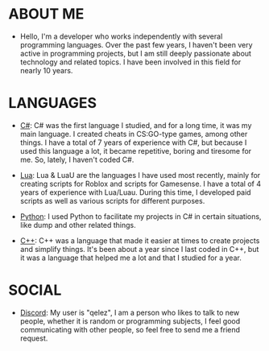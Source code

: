 # ABOUT ME

- Hello, I'm a developer who works independently with several programming languages. Over the past few years, I haven't been very active in programming projects, but I am still deeply passionate about technology and related topics. I have been involved in this field for nearly 10 years.

# LANGUAGES

- [C#](https://learn.microsoft.com/pt-br/dotnet/csharp/): C# was the first language I studied, and for a long time, it was my main language. I created cheats in CS:GO-type games, among other things. I have a total of 7 years of experience with C#, but because I used this language a lot, it became repetitive, boring and tiresome for me. So, lately, I haven't coded C#.

- [Lua](https://www.lua.org/docs.html): Lua & LuaU are the languages I have used most recently, mainly for creating scripts for Roblox and scripts for Gamesense. I have a total of 4 years of experience with Lua/Luau. During this time, I developed paid scripts as well as various scripts for different purposes.

- [Python](https://www.python.org/about/gettingstarted/): I used Python to facilitate my projects in C# in certain situations, like dump and other related things.

- [C++](https://learn.microsoft.com/en-us/cpp/?view=msvc-170): C++ was a language that made it easier at times to create projects and simplify things. It's been about a year since I last coded in C++, but it was a language that helped me a lot and that I studied for a year.

# SOCIAL

- [Discord](https://discord.com/users/1407649353383809044): My user is "qelez", I am a person who likes to talk to new people, whether it is random or programming subjects, I feel good communicating with other people, so feel free to send me a friend request.
